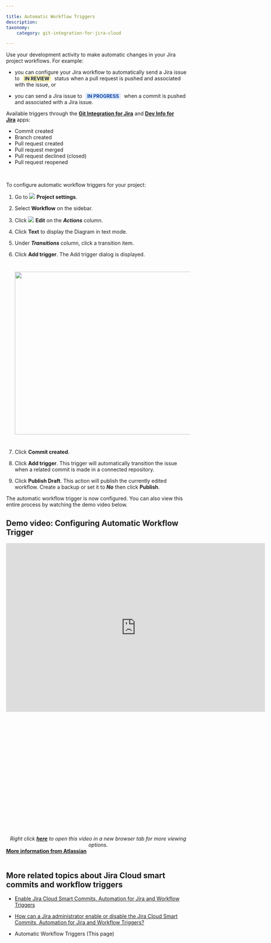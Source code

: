 ```yaml
---

title: Automatic Workflow Triggers
description:
taxonomy:
    category: git-integration-for-jira-cloud

---
```

Use your development activity to make automatic changes in your Jira project workflows. For example:

*   you can configure your Jira workflow to automatically send a Jira issue to <b style='background-color:#FFF1B6; padding:1px 5px; color:#172A4C; border-radius:3px; margin: 0 5px; font-size: small;'>IN REVIEW</b> status when a pull request is pushed and associated with the issue, or

*   you can send a Jira issue to <b style='background-color:#DEEAFE; padding:1px 5px; color:#0C42A3; border-radius:3px; margin: 0 5px; font-size: small;'>IN PROGRESS</b> when a commit is pushed and associated with a Jira issue.

<div class="bbb-callout bbb--info">
    <div class="irow">
    <div class="ilogobox">
        <span class="logoimg"></span>
    </div>
    <div class="imsgbox">
        Available triggers through the <a href='https://marketplace.atlassian.com/4984'  target='_blank'><b>Git Integration for Jira</b></a> and <a href='https://marketplace.atlassian.com/1219270' target='_blank'><b>Dev Info for Jira</b></a> apps:
        <ul>
            <li>Commit created</li>
            <li>Branch created</li>
            <li>Pull request created</li>
            <li>Pull request merged</li>
            <li>Pull request declined (closed)</li>
            <li>Pull request reopened</li>
        </ul>
    </div>
    </div>
</div>
<br>

To configure automatic workflow triggers for your project:

1.  Go to <img src='/wp-content/uploads/actions-icon.png' /> **Project settings**.

2.  Select **Workflow** on the sidebar.

3.  Click <img src='/wp-content/uploads/gij-edit-icon-dark.png' /> **Edit** on the _**Actions**_ column.

4.  Click **Text** to display the Diagram in text mode.

5.  Under _**Transitions**_ column, click a transition item.

6.  Click **Add trigger**. The Add trigger dialog is displayed.

    <img src='/wp-content/uploads/gij-gitcloud-automatic-workflow-trigger-add-trigger-c.png' width=647 height=445 style='margin:25px 0' />

7.  Click **Commit created**.

8.  Click **Add trigger**. This trigger will automatically transition the issue when a related commit is made in a connected repository.

9.  Click **Publish Draft**. This action will publish the currently edited workflow. Create a backup or set it to _**No**_ then click **Publish**.


The automatic workflow trigger is now configured. You can also view this entire process by watching the demo video below.

## Demo video: Configuring Automatic Workflow Trigger

<div class='embed-container' style='padding-bottom:65%'>
    <iframe width='709' height='461' src='https://fast.wistia.com/embed/iframe/r8fm0tbrcs?videoFoam=true' frameborder='0' allowfullscreen ></iframe>
</div>

<div align='center' style='margin-top:10px'>
    <i>Right click <a href='https://bigbrassband.wistia.com/medias/r8fm0tbrcs'><b>here</b></a> to open this video in a new browser tab for more viewing options.</i>
</div>

<div class="bbb-callout bbb--tip">
    <div class="irow">
    <div class="ilogobox">
        <span class="logoimg"></span>
    </div>
    <div class="imsgbox">
        <a href='https://confluence.atlassian.com/jirasoftwarecloud/configuring-development-tools-764478056.html#Configuringdevelopmenttools-Workflowtriggers'><b>More information from Atlassian</b></a>
    </div>
    </div>
</div>
<br>

## More related topics about Jira Cloud smart commits and workflow triggers

*   [Enable Jira Cloud Smart Commits, Automation for Jira and Workflow Triggers](/git-integration-for-jira-cloud/enable-jira-cloud-smart-commits-automation-for-jira-and-workflow-triggers-gij-cloud)

*   [How can a Jira administrator enable or disable the Jira Cloud Smart Commits, Automation for Jira and Workflow Triggers?](/git-integration-for-jira-cloud/how-can-a-jira-administrator-enable-or-disable-the-jira-cloud-smart-commits-automation-for-jira-and-workflow-triggers-gij-cloud)

*   Automatic Workflow Triggers (This page)

